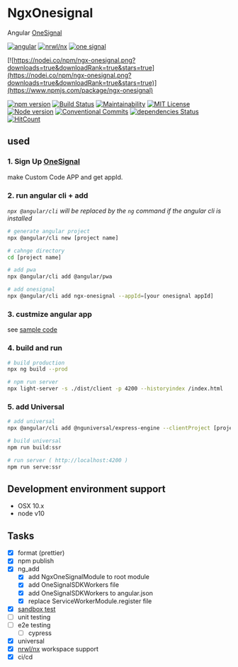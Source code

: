# NgxOnesignal

Angular [OneSignal](https://onesignal.com/)

[![angular](https://img.shields.io/badge/angular-7+-red.svg)](https://angular.io/)
[![nrwl/nx](https://img.shields.io/badge/nx-8-blue.svg)](https://nx.dev/)
[![one signal](https://img.shields.io/badge/OneSignal--Website--SDK-latest-e34b4d.svg)](https://github.com/OneSignal/OneSignal-Website-SDK)

[![https://nodei.co/npm/ngx-onesignal.png?downloads=true&downloadRank=true&stars=true](https://nodei.co/npm/ngx-onesignal.png?downloads=true&downloadRank=true&stars=true)](https://www.npmjs.com/package/ngx-onesignal)

[![npm version](https://badge.fury.io/js/ngx-onesignal.svg)](https://badge.fury.io/js/ngx-onesignal)
[![Build Status](https://travis-ci.com/MSakamaki/ngx-onesignal.svg?branch=master)](https://travis-ci.com/MSakamaki/ngx-onesignal)
[![Maintainability](https://api.codeclimate.com/v1/badges/493932302a1a925b8f12/maintainability)](https://codeclimate.com/github/MSakamaki/ngx-onesignal/maintainability)
[![MIT License](http://img.shields.io/badge/license-MIT-blue.svg?style=flat)](LICENSE)
[![Node version](https://img.shields.io/node/v/ngx-onesignal.svg?style=flat)](http://nodejs.org/download/)
[![Conventional Commits](https://img.shields.io/badge/Conventional%20Commits-1.0.0-yellow.svg)](https://conventionalcommits.org)
[![dependencies Status](https://david-dm.org/MSakamaki/ngx-onesignal/status.svg)](https://david-dm.org/MSakamaki/ngx-onesignal)
[![HitCount](http://hits.dwyl.com/MSakamaki/ngx-onesignal.svg)](http://hits.dwyl.com/MSakamaki/ngx-onesignal)

## used

### 1. Sign Up [OneSignal](https://onesignal.com/)

make Custom Code APP and get appId.

### 2. run angular cli + add

*`npx @angular/cli` will be replaced by the `ng` command if the angular cli is installed*

```sh
# generate angular project
npx @angular/cli new [project name]

# cahnge directory
cd [project name]

# add pwa
npx @angular/cli add @angular/pwa

# add onesignal
npx @angular/cli add ngx-onesignal --appId=[your onesignal appId]
```

### 3. custmize angular app

see [sample code](https://github.com/MSakamaki/ngx-onesignal/tree/master/src/app)

### 4. build and run

```sh
# build production
npx ng build --prod

# npm run server
npx light-server -s ./dist/client -p 4200 --historyindex /index.html
```

### 5. add Universal

```sh
# add universal
npx @angular/cli add @nguniversal/express-engine --clientProject [project name]

# build universal
npm run build:ssr

# run server ( http://localhost:4200 )
npm run serve:ssr
```

## Development environment support

+ OSX 10.x
+ node v10

## Tasks

+ [x] format (prettier)
+ [x] npm publish
+ [x] ng_add
  + [x] add NgxOneSignalModule to root module
  + [x] add OneSignalSDKWorkers file
  + [x] add OneSignalSDKWorkers to angular.json
  + [x] replace ServiceWorkerModule.register file
+ [x] [sandbox test](https://www.kevinschuchard.com/blog/2018-11-20-schematic-sandbox/)
+ [ ] unit testing
+ [ ] e2e testing
  + [ ] cypress
+ [x] universal
+ [x] [nrwl/nx](https://nx.dev/) workspace support
+ [x] ci/cd
